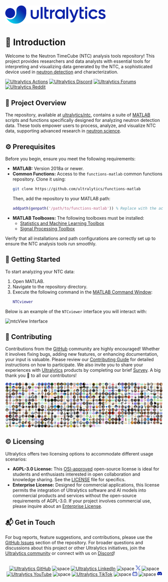 <a href="https://www.ultralytics.com/"><img src="https://raw.githubusercontent.com/ultralytics/assets/main/logo/Ultralytics_Logotype_Original.svg" width="320" alt="Ultralytics logo"></a>

# 🌟 Introduction

Welcome to the Neutron TimeCube (NTC) analysis tools repository! This project provides researchers and data analysts with essential tools for interpreting and visualizing data generated by the NTC, a sophisticated device used in [neutron detection](https://en.wikipedia.org/wiki/Neutron_detection) and characterization.

[![Ultralytics Actions](https://github.com/ultralytics/ntc/actions/workflows/format.yml/badge.svg)](https://github.com/ultralytics/ntc/actions/workflows/format.yml)
[![Ultralytics Discord](https://img.shields.io/discord/1089800235347353640?logo=discord&logoColor=white&label=Discord&color=blue)](https://discord.com/invite/ultralytics)
[![Ultralytics Forums](https://img.shields.io/discourse/users?server=https%3A%2F%2Fcommunity.ultralytics.com&logo=discourse&label=Forums&color=blue)](https://community.ultralytics.com/)
[![Ultralytics Reddit](https://img.shields.io/reddit/subreddit-subscribers/ultralytics?style=flat&logo=reddit&logoColor=white&label=Reddit&color=blue)](https://reddit.com/r/ultralytics)

## 📜 Project Overview

The repository, available at [ultralytics/ntc](https://github.com/ultralytics/ntc), contains a suite of [MATLAB](https://www.mathworks.com/products/matlab.html) scripts and functions specifically designed for analyzing neutron detection data. These tools empower users to process, analyze, and visualize NTC data, supporting advanced research in [neutron science](https://en.wikipedia.org/wiki/Neutron_science).

## ⚙️ Prerequisites

Before you begin, ensure you meet the following requirements:

-   **MATLAB:** Version 2018a or newer.
-   **Common Functions:** Access to the `functions-matlab` common functions repository. Clone it using:
    ```bash
    git clone https://github.com/ultralytics/functions-matlab
    ```
    Then, add the repository to your MATLAB path:
    ```matlab
    addpath(genpath('/path/to/functions-matlab')) % Replace with the actual path
    ```
-   **MATLAB Toolboxes:** The following toolboxes must be installed:
    -   [Statistics and Machine Learning Toolbox](https://www.mathworks.com/products/statistics.html)
    -   [Signal Processing Toolbox](https://www.mathworks.com/products/signal.html)

Verify that all installations and path configurations are correctly set up to ensure the NTC analysis tools run smoothly.

## 🚀 Getting Started

To start analyzing your NTC data:

1.  Open MATLAB.
2.  Navigate to the repository directory.
3.  Execute the following command in the [MATLAB Command Window](https://www.mathworks.com/help/matlab/learn_matlab/command-window.html):
    ```matlab
    NTCviewer
    ```

Below is an example of the `NTCviewer` interface you will interact with:

![mtcView Interface](https://github.com/ultralytics/ntc/assets/26833433/32d0b7b9-4626-43c8-9ae1-85930414ea70)

## 🤝 Contributing

Contributions from the [GitHub](https://github.com/) community are highly encouraged! Whether it involves fixing bugs, adding new features, or enhancing documentation, your input is valuable. Please review our [Contributing Guide](https://docs.ultralytics.com/help/contributing/) for detailed instructions on how to participate. We also invite you to share your experiences with [Ultralytics](https://www.ultralytics.com/) products by completing our brief [Survey](https://www.ultralytics.com/survey?utm_source=github&utm_medium=social&utm_campaign=Survey). A big thank you 🙏 to all our contributors!

[![Ultralytics open-source contributors](https://raw.githubusercontent.com/ultralytics/assets/main/im/image-contributors.png)](https://github.com/ultralytics/ultralytics/graphs/contributors)

## ©️ Licensing

Ultralytics offers two licensing options to accommodate different usage scenarios:

-   **AGPL-3.0 License:** This [OSI-approved](https://opensource.org/license) open-source license is ideal for students and enthusiasts interested in open collaboration and knowledge sharing. See the [LICENSE](https://github.com/ultralytics/ntc/blob/main/LICENSE) file for specifics.
-   **Enterprise License:** Designed for commercial applications, this license permits the integration of Ultralytics software and AI models into commercial products and services without the open-source requirements of AGPL-3.0. If your project involves commercial use, please inquire about an [Enterprise License](https://www.ultralytics.com/license).

## 📬 Get in Touch

For bug reports, feature suggestions, and contributions, please use the [GitHub Issues](https://github.com/ultralytics/ntc/issues) section of the repository. For broader questions and discussions about this project or other Ultralytics initiatives, join the [Ultralytics community](https://community.ultralytics.com/) or connect with us on [Discord](https://discord.com/invite/ultralytics)!

<br>
<div align="center">
  <a href="https://github.com/ultralytics"><img src="https://github.com/ultralytics/assets/raw/main/social/logo-social-github.png" width="3%" alt="Ultralytics GitHub"></a>
  <img src="https://github.com/ultralytics/assets/raw/main/social/logo-transparent.png" width="3%" alt="space">
  <a href="https://www.linkedin.com/company/ultralytics/"><img src="https://github.com/ultralytics/assets/raw/main/social/logo-social-linkedin.png" width="3%" alt="Ultralytics LinkedIn"></a>
  <img src="https://github.com/ultralytics/assets/raw/main/social/logo-transparent.png" width="3%" alt="space">
  <a href="https://twitter.com/ultralytics"><img src="https://github.com/ultralytics/assets/raw/main/social/logo-social-twitter.png" width="3%" alt="Ultralytics Twitter"></a>
  <img src="https://github.com/ultralytics/assets/raw/main/social/logo-transparent.png" width="3%" alt="space">
  <a href="https://youtube.com/ultralytics"><img src="https://github.com/ultralytics/assets/raw/main/social/logo-social-youtube.png" width="3%" alt="Ultralytics YouTube"></a>
  <img src="https://github.com/ultralytics/assets/raw/main/social/logo-transparent.png" width="3%" alt="space">
  <a href="https://www.tiktok.com/@ultralytics"><img src="https://github.com/ultralytics/assets/raw/main/social/logo-social-tiktok.png" width="3%" alt="Ultralytics TikTok"></a>
  <img src="https://github.com/ultralytics/assets/raw/main/social/logo-transparent.png" width="3%" alt="space">
  <a href="https://ultralytics.com/bilibili"><img src="https://github.com/ultralytics/assets/raw/main/social/logo-social-bilibili.png" width="3%" alt="Ultralytics BiliBili"></a>
  <img src="https://github.com/ultralytics/assets/raw/main/social/logo-transparent.png" width="3%" alt="space">
  <a href="https://discord.com/invite/ultralytics"><img src="https://github.com/ultralytics/assets/raw/main/social/logo-social-discord.png" width="3%" alt="Ultralytics Discord"></a>
</div>
